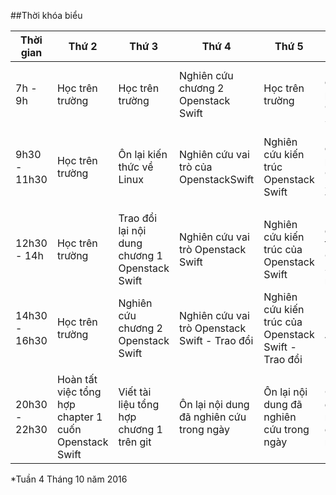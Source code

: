##Thời khóa biểu

| Thời gian | Thứ 2 | Thứ 3 | Thứ 4 | Thứ 5 | Thứ 6 | Thứ 7 | Chủ Nhật |
|-----------|-------|-------|-------|-------|-------|-------|----------|
| 7h - 9h | Học trên trường | Học trên trường | Nghiên cứu chương 2 Openstack Swift | Học trên trường | Nghiên cứu thành phần Openstack Swift | Học trên trường | Học tiếng Anh |
| 9h30 - 11h30 | Học trên trường | Ôn lại kiến thức về Linux | Nghiên cứu vai trò của OpenstackSwift | Nghiên cứu kiến trúc Openstack Swift | Nghiên cứu thành phần Openstack Swift - Trao đổi | Học trên trường | Ôn lại kiến thức Linux |
| | | | | | | | |
| 12h30 - 14h | Học trên trường | Trao đổi lại nội dung chương 1 Openstack Swift | Nghiên cứu vai trò Openstack Swift| Nghiên cứu kiến trúc của Openstack Swift | Nghiên cứu kiến trúc Openstack Swift (ở nhà) | | |
| 14h30 - 16h30 | Học trên trường | Nghiên cứu chương 2 Openstack Swift | Nghiên cứu vai trò Openstack Swift - Trao đổi | Nghiên cứu kiến trúc của Openstack Swift - Trao đổi| Học tiếng Anh | | |
| | | | | | | | |
| 20h30 - 22h30 | Hoàn tất việc tổng hợp chapter 1 cuốn Openstack Swift| Viết tài liệu tổng hợp chương 1 trên git | Ôn lại nội dung đã nghiên cứu trong ngày | Ôn lại nội dung đã nghiên cứu trong ngày | Ôn lại nội dung đã nghiên cứu trong ngày | | |

*Tuần 4 Tháng 10 năm 2016

